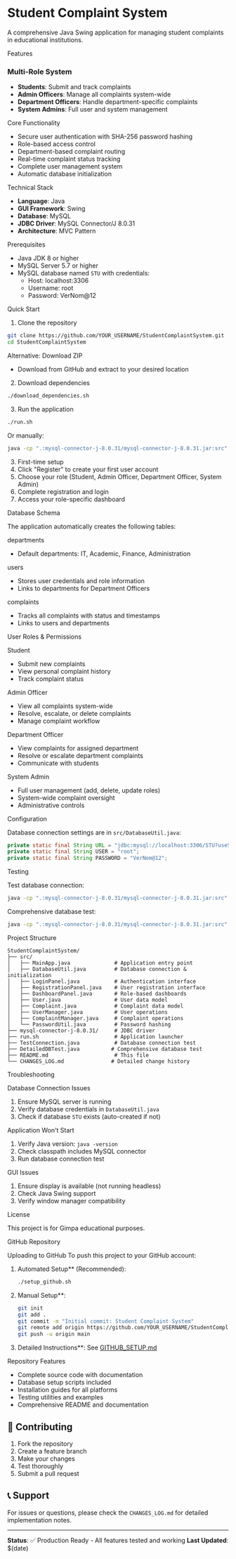 # Student Complaint System

A comprehensive Java Swing application for managing student complaints in educational institutions.

Features

### Multi-Role System
- **Students**: Submit and track complaints
- **Admin Officers**: Manage all complaints system-wide
- **Department Officers**: Handle department-specific complaints
- **System Admins**: Full user and system management

Core Functionality
- Secure user authentication with SHA-256 password hashing
- Role-based access control
- Department-based complaint routing
- Real-time complaint status tracking
- Complete user management system
- Automatic database initialization

Technical Stack

- **Language**: Java
- **GUI Framework**: Swing
- **Database**: MySQL
- **JDBC Driver**: MySQL Connector/J 8.0.31
- **Architecture**: MVC Pattern

Prerequisites

- Java JDK 8 or higher
- MySQL Server 5.7 or higher
- MySQL database named `STU` with credentials:
  - Host: localhost:3306
  - Username: root
  - Password: VerNom@12

 Quick Start

1. Clone the repository
```bash
git clone https://github.com/YOUR_USERNAME/StudentComplaintSystem.git
cd StudentComplaintSystem
```

Alternative: Download ZIP
- Download from GitHub and extract to your desired location

 2. Download dependencies
```bash
./download_dependencies.sh
```

3. Run the application
```bash
./run.sh
```

Or manually:
```bash
java -cp ".:mysql-connector-j-8.0.31/mysql-connector-j-8.0.31.jar:src" MainApp
```

3. First-time setup
1. Click "Register" to create your first user account
2. Choose your role (Student, Admin Officer, Department Officer, System Admin)
3. Complete registration and login
4. Access your role-specific dashboard

Database Schema

The application automatically creates the following tables:

departments
- Default departments: IT, Academic, Finance, Administration

users
- Stores user credentials and role information
- Links to departments for Department Officers

complaints
- Tracks all complaints with status and timestamps
- Links to users and departments

User Roles & Permissions

 Student
- Submit new complaints
- View personal complaint history
- Track complaint status

Admin Officer
- View all complaints system-wide
- Resolve, escalate, or delete complaints
- Manage complaint workflow

Department Officer
- View complaints for assigned department
- Resolve or escalate department complaints
- Communicate with students

System Admin
- Full user management (add, delete, update roles)
- System-wide complaint oversight
- Administrative controls

Configuration

Database connection settings are in `src/DatabaseUtil.java`:
```java
private static final String URL = "jdbc:mysql://localhost:3306/STU?useSSL=false&serverTimezone=UTC&allowPublicKeyRetrieval=true";
private static final String USER = "root";
private static final String PASSWORD = "VerNom@12";
```

Testing

Test database connection:
```bash
java -cp ".:mysql-connector-j-8.0.31/mysql-connector-j-8.0.31.jar:src" TestConnection
```

Comprehensive database test:
```bash
java -cp ".:mysql-connector-j-8.0.31/mysql-connector-j-8.0.31.jar:src" DetailedDBTest
```

Project Structure

```
StudentComplaintSystem/
├── src/
│   ├── MainApp.java              # Application entry point
│   ├── DatabaseUtil.java         # Database connection & initialization
│   ├── LoginPanel.java           # Authentication interface
│   ├── RegistrationPanel.java    # User registration interface
│   ├── DashboardPanel.java       # Role-based dashboards
│   ├── User.java                 # User data model
│   ├── Complaint.java            # Complaint data model
│   ├── UserManager.java          # User operations
│   ├── ComplaintManager.java     # Complaint operations
│   └── PasswordUtil.java         # Password hashing
├── mysql-connector-j-8.0.31/     # JDBC driver
├── run.sh                        # Application launcher
├── TestConnection.java           # Database connection test
├── DetailedDBTest.java          # Comprehensive database test
├── README.md                     # This file
└── CHANGES_LOG.md               # Detailed change history
```

Troubleshooting

Database Connection Issues
1. Ensure MySQL server is running
2. Verify database credentials in `DatabaseUtil.java`
3. Check if database `STU` exists (auto-created if not)

Application Won't Start
1. Verify Java version: `java -version`
2. Check classpath includes MySQL connector
3. Run database connection test

GUI Issues
1. Ensure display is available (not running headless)
2. Check Java Swing support
3. Verify window manager compatibility

License

This project is for Gimpa educational purposes.

 GitHub Repository

Uploading to GitHub
To push this project to your GitHub account:

1. Automated Setup** (Recommended):
   ```bash
   ./setup_github.sh
   ```

2. Manual Setup**:
   ```bash
   git init
   git add .
   git commit -m "Initial commit: Student Complaint System"
   git remote add origin https://github.com/YOUR_USERNAME/StudentComplaintSystem.git
   git push -u origin main
   ```

3. Detailed Instructions**: See [GITHUB_SETUP.md](GITHUB_SETUP.md)

Repository Features
- Complete source code with documentation
- Database setup scripts included
- Installation guides for all platforms
- Testing utilities and examples
- Comprehensive README and documentation

## 🤝 Contributing

1. Fork the repository
2. Create a feature branch
3. Make your changes
4. Test thoroughly
5. Submit a pull request

## 📞 Support

For issues or questions, please check the `CHANGES_LOG.md` for detailed implementation notes.

---

**Status**: ✅ Production Ready - All features tested and working
**Last Updated**: $(date)
